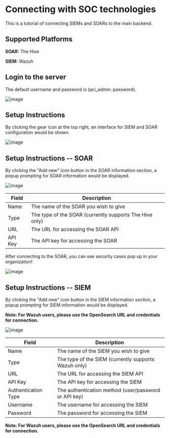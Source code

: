 # Connecting with SOC technologies

This is a tutorial of connecting SIEMs and SOARs to the main backend.

## Supported Platforms

**SOAR:** The Hive

**SIEM:** Wazuh

## Login to the server

The default username and password is (aci_admin: password).

![image](/assets/images/login.png)

## Setup Instructions

By clicking the gear icon at the top right, an interface for SIEM and SOAR configuration would be shown.

![image](/assets/images/settings.png)

## Setup Instructions -- SOAR

By clicking the "Add new" icon button in the SOAR information section, a popup prompting for SOAR information would be displayed.

![image](/assets/images/add_soar.png)

| **Field**  | **Description** |
|----------|-------------|
| Name | The name of the SOAR you wish to give |
| Type | The type of the SOAR (currently supports The Hive only) |
| URL  | The URL for accessing the SOAR API |
| API Key | The API key for accessing the SOAR |

After connecting to the SOAR, you can see security cases pop up in your organization!

![image](/assets/images/cases.png)

## Setup Instructions -- SIEM

By clicking the "Add new" icon button in the SIEM information section, a popup prompting for SIEM information would be displayed.

**Note: For Wazuh users, please use the OpenSearch URL and credentials for connection.**

![image](/assets/images/add_siem.png)

| **Field**  | **Description** |
|----------|-------------|
| Name | The name of the SIEM you wish to give |
| Type | The type of the SIEM (currently supports Wazuh only) |
| URL  | The URL for accessing the SIEM API |
| API Key | The API key for accessing the SIEM |
| Authentication Type | The authentication method (user/password or API key) |
| Username | The username for accessing the SIEM |
| Password | The password for accessing the SIEM |

**Note: For Wazuh users, please use the OpenSearch URL and credentials for connection.**
